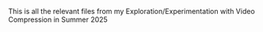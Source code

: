 This is all the relevant files from my Exploration/Experimentation with Video Compression in Summer 2025
